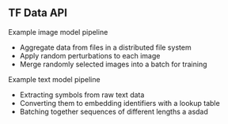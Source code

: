 ## TF Data API

Example image model pipeline
- Aggregate data from files in a distributed file system
- Apply random perturbations to each image
- Merge randomly selected images into a batch for training

Example text model pipeline
- Extracting symbols from raw text data
- Converting them to embedding identifiers with a lookup table
- Batching together sequences of different lengths
a
asdad
